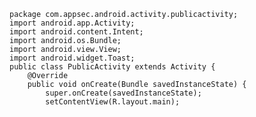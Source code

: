     package com.appsec.android.activity.publicactivity;
    import android.app.Activity;
    import android.content.Intent;
    import android.os.Bundle;
    import android.view.View;
    import android.widget.Toast;
    public class PublicActivity extends Activity {
        @Override
        public void onCreate(Bundle savedInstanceState) {
            super.onCreate(savedInstanceState);
            setContentView(R.layout.main);